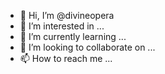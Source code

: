 - 👋 Hi, I’m @divineopera
- 👀 I’m interested in ...
- 🌱 I’m currently learning ...
- 💞️ I’m looking to collaborate on ...
- 📫 How to reach me ...

<!---
divineopera/divineopera is a ✨ special ✨ repository because its `README.md` (this file) appears on your GitHub profile.
You can click the Preview link to take a look at your changes.
--->
